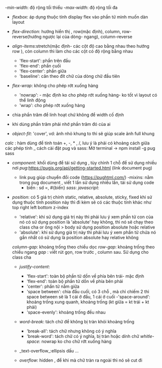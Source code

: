 -_min-width_: độ rộng tối thiểu -_max-width_: độ rộng tối đa

- _flexbox_: áp dụng thuộc tính display flex vào phần tử mình muốn dàn layout
- _flex-direction_: hướng hiển thị , row(mặc định), column, row-reverse(hướng ngược lại của dòng- ngang), column-reverse
- _align-items_:stretch(mặc định- các cột độ cao bằng nhau theo hướng row ), còn column thì làm cho các cột có độ rộng bằng nhau

  - 'flex-start': phần trên đầu
  - 'flex-end': phần cuối
  - 'flex-center': phần giữa
  - 'baseline': căn theo đít chữ của dòng chữ đầu tiên

- _flex-wrap_: không cho phép rớt xuống hàng

  - 'nowrap': - mặc định ko cho phép rớt xuống hàng- ko tốt vì layout có thể linh động
  - 'wrap': cho phép rớt xuống hàng

- chia phần trăm để linh hoạt chứ không để width cố định
- khi dùng phần trăm phải nhớ phần trăm đó của ai

- _object-fit_: 'cover', vd: ảnh nhỏ khung to thì sẽ giúp scale ảnh full khung

_calc_ : hàm dùng để tính toán +, -, \* , /, lưu ý là phải có khoảng cách giữa các phép tính
\_ cách cài đặt pug và sass: Mở terminal -> npm install -g pug sass

- _component_: khối dùng để tái sử dụng , tùy chỉnh 1 chỗ để sử dụng nhiều nơi
  _pug_:https://pugjs.org/api/getting-started.html
  (link document pug)
  - link pug giúp chuyển đổi code (https://pughtml.com/)
    -mixins: nằm trong pug document , viết 1 lần sử dụng nhiều lần, tái sử dụng code
    - biến : sd =, #{biến}
      _sass_:
      _javascript_:
- _position_: có 5 giá trị chính static, relative, absolute, sticky, fixed
  khi sử dụng thuộc tính position này thì đi kèm sẽ có các thuộc tính khác như top right left bottom z-index

  - 'relative': khi sử dụng giá trị này thì phải lưu ý xem phần tử con của nó có sử dụng position là 'absolute' hay không, thì nó sẽ chạy theo class cha or ông nội > body sử dụng position absolute hoặc relative
  - 'absolute': khi sử dụng giá trị này thì phải lưu ý xem phần tử chứa nó gần nhất có sử dụng là position absolute hay relative không

  _column-gap_: khoảng trống theo chiều dọc
  _row-gap_: khoảng trống theo chiều ngang
  _gap_ : viết rút gọn, row trước , column sau. Sử dụng cho class cha

  - _justify-content_:

    - 'flex-start': toàn bộ phần tử dồn về phía bên trái- mặc định
    - 'flex-end': toàn bộ phần tử dồn về phía bên phải
    - 'center': phần tử nằm giữa
    - 'space between': chia đầu cuối, có 3 chỗ , mà chỉ chiếm 2 thì space between sẽ là 1 cái ở đầu, 1 cái ở cuối
      -'space-around': khoảng trống xung quanh, khoảng trống (kt giữa = kt trái + kt phải)
    - 'space-evenly': khoảng trống đều nhau

  - _word-break_: tách chữ để không bị tràn khỏi khoảng trống
    - 'break-all': tách chữ nhưng không có ý nghĩa
    - 'break-word': tách chữ có ý nghĩa, bị tràn hoặc dính chữ
      _whitle-space_: nowrap ko cho chữ rớt xuống hàng
  - \_text-overflow\_:ellipsis dấu ...
  - _overflow_: hidden , để khi mà chữ tràn ra ngoài thì nó sẽ cut đi
